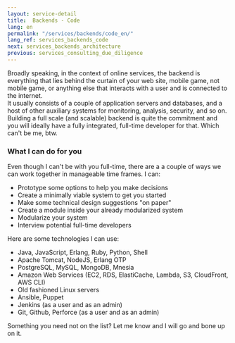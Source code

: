 ```yaml
---
layout: service-detail
title:  Backends - Code
lang: en
permalink: "/services/backends/code_en/"
lang_ref: services_backends_code
next: services_backends_architecture
previous: services_consulting_due_diligence
---
```

Broadly speaking, in the context of online services, the backend is everything that lies behind the curtain of your web site, mobile game, not mobile game, or anything else that interacts with a user and is connected to the internet.  
It usually consists of a couple of application servers and databases, and a host of other auxiliary systems for monitoring, analysis, security, and so on.  
Building a full scale (and scalable) backend is quite the commitment and you will ideally have a fully integrated, full-time developer for that. Which can't be me, btw.

### What I can do for you
Even though I can't be with you full-time, there are a a couple of ways we can work together in manageable time frames. I can:
- Prototype some options to help you make decisions
- Create a minimally viable system to get you started
- Make some technical design suggestions "on paper"
- Create a module inside your already modularized system
- Modularize your system
- Interview potential full-time developers

Here are some technologies I can use:
- Java, JavaScript, Erlang, Ruby, Python, Shell
- Apache Tomcat, NodeJS, Erlang OTP
- PostgreSQL, MySQL, MongoDB, Mnesia
- Amazon Web Services (EC2, RDS, ElastiCache, Lambda, S3, CloudFront, AWS CLI)
- Old fashioned Linux servers
- Ansible, Puppet
- Jenkins (as a user and as an admin)
- Git, Github, Perforce (as a user and as an admin)

Something you need not on the list? Let me know and I will go and bone up on it.

